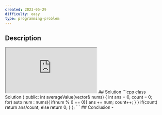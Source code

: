 ```yaml
---
created: 2023-05-29
difficulty: easy
type: programming-problem
---
```


## Description
<iframe src="https://leetcode.cn/problems/average-value-of-even-numbers-that-are-divisible-by-three"></iframe>
## Solution
```cpp
    class Solution {
      public:
      int averageValue(vector<int>& nums) {
        int ans = 0, count = 0;
        for( auto num : nums){
          if(num % 6 == 0){
            ans += num;
            count++;
          }
        }
        if(count) return ans/count;
        else return 0;
      }
    };
```
## Conclusion
-